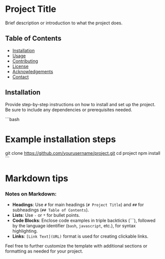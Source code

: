 # Project Title

Brief description or introduction to what the project does.

## Table of Contents

- [Installation](#installation)
- [Usage](#usage)
- [Contributing](#contributing)
- [License](#license)
- [Acknowledgements](#acknowledgements)
- [Contact](#contact)

## Installation

Provide step-by-step instructions on how to install and set up the project. Be sure to include any dependencies or prerequisites needed.

\```bash
# Example installation steps
git clone https://github.com/yourusername/project.git
cd project
npm install
\```


# Markdown tips

### Notes on Markdown:
- **Headings**: Use `#` for main headings (`# Project Title`) and `##` for subheadings (`## Table of Contents`).
- **Lists**: Use `-` or `*` for bullet points.
- **Code Blocks**: Enclose code examples in triple backticks (```), followed by the language identifier (`bash`, `javascript`, etc.), for syntax highlighting.
- **Links**: `[Link Text](URL)` format is used for creating clickable links.

Feel free to further customize the template with additional sections or formatting as needed for your project.

